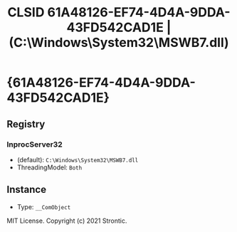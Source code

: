 ﻿---
title: "CLSID 61A48126-EF74-4D4A-9DDA-43FD542CAD1E | (C:\\Windows\\System32\\MSWB7.dll)"
excerpt: What is COM-Object CLSID 61A48126-EF74-4D4A-9DDA-43FD542CAD1E?
---

# {61A48126-EF74-4D4A-9DDA-43FD542CAD1E}


## Registry


### InprocServer32

* (default): `C:\Windows\System32\MSWB7.dll`
* ThreadingModel: `Both`

## Instance

* Type: `__ComObject`

MIT License. Copyright (c) 2021 Strontic.



